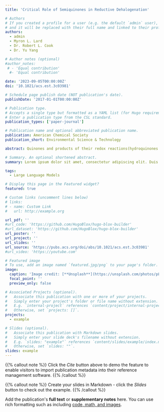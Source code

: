 ```yaml
---
title: 'Critical Role of Semiquinones in Reductive Dehalogenation'

# Authors
# If you created a profile for a user (e.g. the default `admin` user), write the username (folder name) here
# and it will be replaced with their full name and linked to their profile.
authors:
  - admin
  - Myron L. Lard
  - Dr. Robert L. Cook
  - Dr. Yu Yang

# Author notes (optional)
#author_notes:
 # - 'Equal contribution'
  #- 'Equal contribution'

date: '2023-09-05T00:00:00Z'
doi: '10.1021/acs.est.3c03981'

# Schedule page publish date (NOT publication's date).
publishDate: '2017-01-01T00:00:00Z'

# Publication type.
# Accepts a single type but formatted as a YAML list (for Hugo requirements).
# Enter a publication type from the CSL standard.
publication_types: ['paper-journal']

# Publication name and optional abbreviated publication name.
publication: American Chemical Society
publication_short: Environmental Science & Technology

abstract: Quinones and products of their redox reactions(hydroquinones and semiquinones) have been suggested as importantplayers in the reductive dehalogenation of organohalogens mediated bynatural and pyrogenic organic matter, although based on limited directevidence. This study focused on the reductive dehalogenation of amodel organohalogen (triclosan) by 1,4-benzohydroquinone (H2Q).In the presence of H2Q only, degradation of triclosan does not occurwithin the experimental period (up to 288 h); however, it takes place inthe presence of H2Q and FeCl3 under anoxic conditions at pH 5 and 7(above the pKa of SQ = 4.1) only to be halted in the presence ofdissolved oxygen. Kinetic simulation and thermodynamic calculationsindicated that benzosemiquinone (SQ−) is responsible for thereductive degradation of triclosan, with the fitted rate constant forthe reaction between SQ− and triclosan being 317 M−2 h−1. The critical role of semiquinones in reductive dehalogenation can berelevant to a wide range of quinones in natural and engineering systems based on the reported oxidation−reduction potentials ofquinones/semiquinones and semiquinones/hydroquinones and supported by experiments with additional model hydroquinones.

# Summary. An optional shortened abstract.
summary: Lorem ipsum dolor sit amet, consectetur adipiscing elit. Duis posuere tellus ac convallis placerat. Proin tincidunt magna sed ex sollicitudin condimentum.

tags:
  - Large Language Models

# Display this page in the Featured widget?
featured: true

# Custom links (uncomment lines below)
# links:
# - name: Custom Link
#   url: http://example.org

url_pdf: ''
#url_code: 'https://github.com/HugoBlox/hugo-blox-builder'
#url_dataset: 'https://github.com/HugoBlox/hugo-blox-builder'
url_poster: ''
url_project: ''
url_slides: ''
url_source: 'https://pubs.acs.org/doi/abs/10.1021/acs.est.3c03981'
#url_video: 'https://youtube.com'

# Featured image
# To use, add an image named `featured.jpg/png` to your page's folder.
image:
  caption: 'Image credit: [**Unsplash**](https://unsplash.com/photos/pLCdAaMFLTE)'
  focal_point: ''
  preview_only: false

# Associated Projects (optional).
#   Associate this publication with one or more of your projects.
#   Simply enter your project's folder or file name without extension.
#   E.g. `internal-project` references `content/project/internal-project/index.md`.
#   Otherwise, set `projects: []`.
projects:
  - example

# Slides (optional).
#   Associate this publication with Markdown slides.
#   Simply enter your slide deck's filename without extension.
#   E.g. `slides: "example"` references `content/slides/example/index.md`.
#   Otherwise, set `slides: ""`.
slides: example
---
```


{{% callout note %}}
Click the _Cite_ button above to demo the feature to enable visitors to import publication metadata into their reference management software.
{{% /callout %}}

{{% callout note %}}
Create your slides in Markdown - click the _Slides_ button to check out the example.
{{% /callout %}}

Add the publication's **full text** or **supplementary notes** here. You can use rich formatting such as including [code, math, and images](https://docs.hugoblox.com/content/writing-markdown-latex/).
